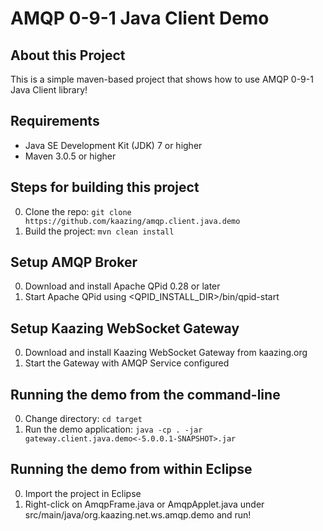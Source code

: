 AMQP 0-9-1 Java Client Demo
===========================

About this Project
------------------
This is a simple maven-based project that shows how to use AMQP 0-9-1 Java Client library!

Requirements
------------
* Java SE Development Kit (JDK) 7 or higher
* Maven 3.0.5 or higher

Steps for building this project
--------------------------------
0. Clone the repo: ```git clone https://github.com/kaazing/amqp.client.java.demo```
0. Build the project: ````mvn clean install````

Setup AMQP Broker
-----------------
0. Download and install Apache QPid 0.28 or later
0. Start Apache QPid using <QPID_INSTALL_DIR>/bin/qpid-start

Setup Kaazing WebSocket Gateway
-------------------------------
0. Download and install Kaazing WebSocket Gateway from kaazing.org
0. Start the Gateway with AMQP Service configured

Running the demo from the command-line
---------------------------------------
0. Change directory: ```cd target```
0. Run the demo application: ```java -cp . -jar gateway.client.java.demo<-5.0.0.1-SNAPSHOT>.jar```

Running the demo from within Eclipse
------------------------------------
0. Import the project in Eclipse
0. Right-click on AmqpFrame.java or AmqpApplet.java under src/main/java/org.kaazing.net.ws.amqp.demo and run!
